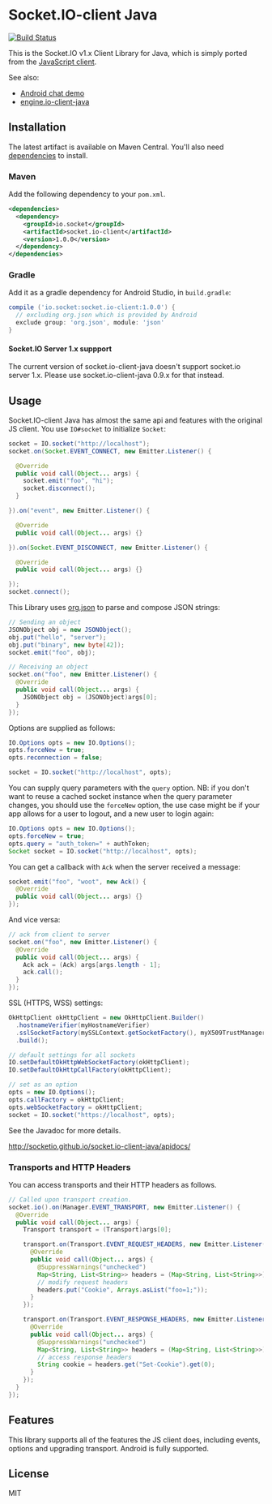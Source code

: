 # Socket.IO-client Java
[![Build Status](https://travis-ci.org/socketio/socket.io-client-java.png?branch=master)](https://travis-ci.org/socketio/socket.io-client-java)

This is the Socket.IO v1.x Client Library for Java, which is simply ported from the [JavaScript client](https://github.com/socketio/socket.io-client).

See also:

- [Android chat demo](https://github.com/nkzawa/socket.io-android-chat)
- [engine.io-client-java](https://github.com/socketio/engine.io-client-java)

## Installation
The latest artifact is available on Maven Central. You'll also need [dependencies](http://socketio.github.io/socket.io-client-java/dependencies.html) to install.

### Maven
Add the following dependency to your `pom.xml`.

```xml
<dependencies>
  <dependency>
    <groupId>io.socket</groupId>
    <artifactId>socket.io-client</artifactId>
    <version>1.0.0</version>
  </dependency>
</dependencies>
```

### Gradle
Add it as a gradle dependency for Android Studio, in `build.gradle`:

```groovy
compile ('io.socket:socket.io-client:1.0.0') {
  // excluding org.json which is provided by Android
  exclude group: 'org.json', module: 'json'
}
```

#### Socket.IO Server 1.x suppport

The current version of socket.io-client-java doesn't support socket.io server 1.x.
Please use socket.io-client-java 0.9.x for that instead.

## Usage
Socket.IO-client Java has almost the same api and features with the original JS client. You use `IO#socket` to initialize `Socket`:

```java
socket = IO.socket("http://localhost");
socket.on(Socket.EVENT_CONNECT, new Emitter.Listener() {

  @Override
  public void call(Object... args) {
    socket.emit("foo", "hi");
    socket.disconnect();
  }

}).on("event", new Emitter.Listener() {

  @Override
  public void call(Object... args) {}

}).on(Socket.EVENT_DISCONNECT, new Emitter.Listener() {

  @Override
  public void call(Object... args) {}

});
socket.connect();
```

This Library uses [org.json](http://www.json.org/java/) to parse and compose JSON strings:

```java
// Sending an object
JSONObject obj = new JSONObject();
obj.put("hello", "server");
obj.put("binary", new byte[42]);
socket.emit("foo", obj);

// Receiving an object
socket.on("foo", new Emitter.Listener() {
  @Override
  public void call(Object... args) {
    JSONObject obj = (JSONObject)args[0];
  }
});
```

Options are supplied as follows:

```java
IO.Options opts = new IO.Options();
opts.forceNew = true;
opts.reconnection = false;

socket = IO.socket("http://localhost", opts);
```

You can supply query parameters with the `query` option. NB: if you don't want to reuse a cached socket instance when the query parameter changes, you should use the `forceNew` option, the use case might be if your app allows for a user to logout, and a new user to login again:

```java
IO.Options opts = new IO.Options();
opts.forceNew = true;
opts.query = "auth_token=" + authToken;
Socket socket = IO.socket("http://localhost", opts);
```

You can get a callback with `Ack` when the server received a message:

```java
socket.emit("foo", "woot", new Ack() {
  @Override
  public void call(Object... args) {}
});
```

And vice versa:

```java
// ack from client to server
socket.on("foo", new Emitter.Listener() {
  @Override
  public void call(Object... args) {
    Ack ack = (Ack) args[args.length - 1];
    ack.call();
  }
});
```

SSL (HTTPS, WSS) settings:

```java
OkHttpClient okHttpClient = new OkHttpClient.Builder()
  .hostnameVerifier(myHostnameVerifier)
  .sslSocketFactory(mySSLContext.getSocketFactory(), myX509TrustManager)
  .build();

// default settings for all sockets
IO.setDefaultOkHttpWebSocketFactory(okHttpClient);
IO.setDefaultOkHttpCallFactory(okHttpClient);

// set as an option
opts = new IO.Options();
opts.callFactory = okHttpClient;
opts.webSocketFactory = okHttpClient;
socket = IO.socket("https://localhost", opts);
```

See the Javadoc for more details.

http://socketio.github.io/socket.io-client-java/apidocs/

### Transports and HTTP Headers
You can access transports and their HTTP headers as follows.

```java
// Called upon transport creation.
socket.io().on(Manager.EVENT_TRANSPORT, new Emitter.Listener() {
  @Override
  public void call(Object... args) {
    Transport transport = (Transport)args[0];

    transport.on(Transport.EVENT_REQUEST_HEADERS, new Emitter.Listener() {
      @Override
      public void call(Object... args) {
        @SuppressWarnings("unchecked")
        Map<String, List<String>> headers = (Map<String, List<String>>)args[0];
        // modify request headers
        headers.put("Cookie", Arrays.asList("foo=1;"));
      }
    });

    transport.on(Transport.EVENT_RESPONSE_HEADERS, new Emitter.Listener() {
      @Override
      public void call(Object... args) {
        @SuppressWarnings("unchecked")
        Map<String, List<String>> headers = (Map<String, List<String>>)args[0];
        // access response headers
        String cookie = headers.get("Set-Cookie").get(0);
      }
    });
  }
});
```

## Features
This library supports all of the features the JS client does, including events, options and upgrading transport. Android is fully supported.

## License

MIT

